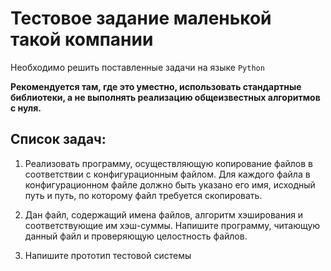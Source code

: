 # Тестовое задание маленькой такой компании

Необходимо решить поставленные задачи на языке `Python`

<b>Рекомендуется там, где это уместно, использовать стандартные библиотеки, а не выполнять реализацию общеизвестных алгоритмов с нуля.</b>

## Список задач:

1. Реализовать программу, осуществляющую копирование файлов в соответствии с конфигурационным файлом. Для каждого файла в конфигурационном файле должно быть указано его имя, исходный путь и путь, по которому файл требуется скопировать.

2. Дан файл, содержащий имена файлов, алгоритм хэширования и соответствующие им хэш-суммы. Напишите программу, читающую данный файл и проверяющую целостность файлов.

3. Напишите прототип тестовой системы